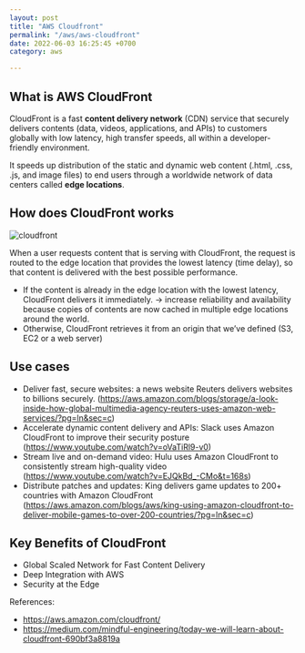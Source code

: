 ```yaml
---
layout: post
title: "AWS Cloudfront"
permalink: "/aws/aws-cloudfront"
date: 2022-06-03 16:25:45 +0700
category: aws

---
```


## What is AWS CloudFront

CloudFront is a fast **content delivery network** (CDN) service that securely delivers contents (data, videos, applications, and APIs) to customers globally with low latency, high transfer speeds, all within a developer-friendly environment.

It speeds up distribution of the static and dynamic web content (.html, .css, .js, and image files) to end users through a worldwide network of data centers called **edge locations**.

## How does CloudFront works

![cloudfront](https://user-images.githubusercontent.com/87863039/172003279-b7b45713-86c1-48b0-9064-c9933de770a4.jpeg)

When a user requests content that is serving with CloudFront, the request is routed to the edge location that provides the lowest latency (time delay), so that content is delivered with the best possible performance.
- If the content is already in the edge location with the lowest latency, CloudFront delivers it immediately. -> increase reliability and availability because copies of contents are now cached in multiple edge locations around the world.
- Otherwise, CloudFront retrieves it from an origin that we’ve defined (S3, EC2 or a web server)

## Use cases

- Deliver fast, secure websites: a news website Reuters delivers websites to billions securely. (https://aws.amazon.com/blogs/storage/a-look-inside-how-global-multimedia-agency-reuters-uses-amazon-web-services/?pg=ln&sec=c)
- Accelerate dynamic content delivery and APIs: Slack uses Amazon CloudFront to improve their security posture (https://www.youtube.com/watch?v=oVaTiRl9-v0)
- Stream live and on-demand video: Hulu uses Amazon CloudFront to consistently stream high-quality video (https://www.youtube.com/watch?v=EJQkBd_-CMo&t=168s)
- Distribute patches and updates: King delivers game updates to 200+ countries with Amazon CloudFront (https://aws.amazon.com/blogs/aws/king-using-amazon-cloudfront-to-deliver-mobile-games-to-over-200-countries/?pg=ln&sec=c)

## Key Benefits of CloudFront

- Global Scaled Network for Fast Content Delivery
- Deep Integration with AWS
- Security at the Edge

References: 
- https://aws.amazon.com/cloudfront/
- https://medium.com/mindful-engineering/today-we-will-learn-about-cloudfront-690bf3a8819a
